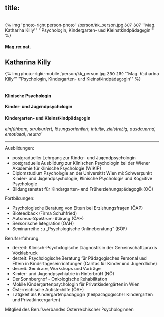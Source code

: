 title:
---
<br>
{% img "photo-right person-photo" /person/kk_person.jpg 307 307 "'Mag. Katharina Killy'" "'Psychologin, Kindergarten- und Kleinstkindpädagogin'" %}

#### Mag.rer.nat.
## Katharina Killy
{% img photo-right-mobile /person/kk_person.jpg 250 250 "'Mag. Katharina Killy'" "'Psychologin, Kindergarten- und Kleinstkindpädagogin'" %}

#### <br>Klinische Psychologin
#### Kinder- und Jugendpsychologin
#### Kindergarten- und Kleinstkindpädagogin

*einfühlsam, strukturiert, lösungsorientiert, intuitiv, zielstrebig, ausdauernd, emotional, neutral*

---

Ausbildungen:
- postgradueller Lehrgang zur Kinder- und Jugendpsychologin
- postgraduelle Ausbildung zur Klinischen Psychologin bei der Wiener Akademie für Klinische Psychologie (WIKIP)
- Diplomstudium Psychologie an der Universität Wien mit Schwerpunkt Kinder- und Jugendpsychologie, Klinische Psychologie und Kognitive Psychologie
- Bildungsanstalt für Kindergarten- und Früherziehungspädagogik (OÖ)

Fortbildungen: 
- Psychologische Beratung von Eltern bei Erziehungsfragen (ÖAP)
- Biofeedback (Firma Schuhfried)
- Autismus-Spektrum-Störung (ÖAH) 
- Sensorische Integration (ÖAH)
- Seminarreihe zu „Psychologische Onlineberatung“ (BÖP) 

Berufserfahrung:
- derzeit: Klinisch-Psychologische Diagnostik in der Gemeinschaftspraxis Vöcklabruck
- derzeit: Psychologische Beratung für Pädagogisches Personal und Eltern in Kindertageseinrichtungen (Caritas für Kinder und Jugendliche)
- derzeit: Seminare, Workshops und Vorträge 
- Kinder- und Jugendpsychiatrie in Hinterbrühl (NÖ)
- Der Sonnberghof - Onkologische Rehabilitation
- Mobile Kindergartenpsychologin für Privatkindergärten in Wien
- Österreichische Autistenhilfe (ÖAH)
- Tätigkeit als Kindergartenpädagogin (heilpädagogischer Kindergarten und Privatkindergarten)

Mitglied des Berufsverbandes Österreichischer PsychologInnen
